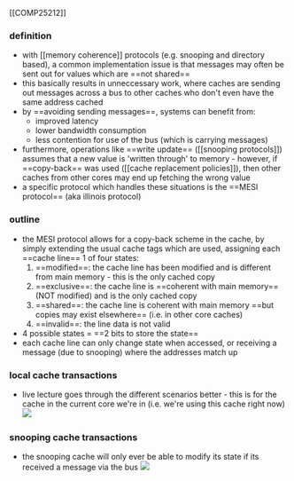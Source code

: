 [[COMP25212]]

### definition
- with [[memory coherence]] protocols (e.g. snooping and directory based), a common implementation issue is that messages may often be sent out for values which are ==not shared==
- this basically results in unneccessary work, where caches are sending out messages across a bus to other caches who don't even have the same address cached
- by ==avoiding sending messages==, systems can benefit from:
	- improved latency
	- lower bandwidth consumption
	- less contention for use of the bus (which is carrying messages)
- furthermore, operations like ==write update== ([[snooping protocols]]) assumes that a new value is 'written through' to memory - however, if ==copy-back== was used ([[cache replacement policies]]), then other caches from other cores may end up fetching the wrong value
- a specific protocol which handles these situations is the ==MESI protocol== (aka illinois protocol)

### outline
- the MESI protocol allows for a copy-back scheme in the cache, by simply extending the usual cache tags which are used, assigning each ==cache line== 1 of four states:
	1. ==modified==: the cache line has been modified and is different from main memory - this is the only cached copy
	2. ==exclusive==: the cache line is ==coherent with main memory== (NOT modified) and is the only cached copy
	3. ==shared==: the cache line is coherent with main memory ==but copies may exist elsewhere== (i.e. in other core caches)
	4. ==invalid==: the line data is not valid
- 4 possible states = ==2 bits to store the state==
- each cache line can only change state when accessed, or receiving a message (due to snooping) where the addresses match up

### local cache transactions
- live lecture goes through the different scenarios better - this is for the cache in the current core we're in (i.e. we're using this cache right now)
![](https://i.imgur.com/Qn3Xshn.png)

### snooping cache transactions
- the snooping cache will only ever be able to modify its state if its received a message via the bus
![](https://i.imgur.com/C5VBg6l.png)
